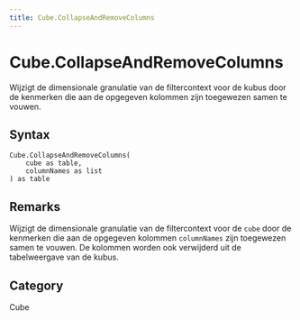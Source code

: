 ```yaml
---
title: Cube.CollapseAndRemoveColumns
---
```


# Cube.CollapseAndRemoveColumns


Wijzigt de dimensionale granulatie van de filtercontext voor de kubus door de kenmerken die aan de opgegeven kolommen zijn toegewezen samen te vouwen.


## Syntax

```powerquery
Cube.CollapseAndRemoveColumns(
    cube as table,
    columnNames as list
) as table
```


## Remarks

Wijzigt de dimensionale granulatie van de filtercontext voor de <code>cube</code> door de kenmerken die aan de opgegeven kolommen <code>columnNames</code> zijn toegewezen samen te vouwen. De kolommen worden ook verwijderd uit de tabelweergave van de kubus.



## Category
Cube
